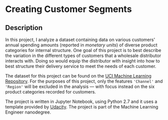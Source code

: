 # Creating Customer Segments

## Description

In this project, I analyze a dataset containing data on various customers' annual spending amounts (reported in *monetary units*) of diverse product categories for internal structure. One goal of this project is to best describe the variation in the different types of customers that a wholesale distributor interacts with. Doing so would equip the distributor with insight into how to best structure their delivery service to meet the needs of each customer.

The dataset for this project can be found on the [UCI Machine Learning Repository](https://archive.ics.uci.edu/ml/datasets/Wholesale+customers). For the purposes of this project, only the features `'Channel'` and `'Region'` will be excluded in the analysis — with focus instead on the six product categories recorded for customers.

The project is written in Jupyter Notebook, using Python 2.7 and it uses a template provided by [Udacity](https://www.udacity.com). The project is part of the Machine Learning Engineer nanodegree. 

